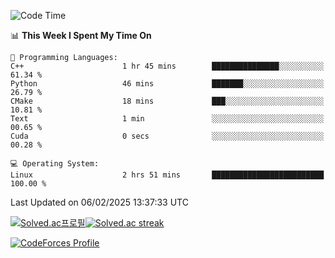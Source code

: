 
<!--START_SECTION:waka-->
![Code Time](http://img.shields.io/badge/Code%20Time-3%2C734%20hrs%2018%20mins-blue)

📊 **This Week I Spent My Time On** 

```text
💬 Programming Languages: 
C++                      1 hr 45 mins        ███████████████░░░░░░░░░░   61.34 % 
Python                   46 mins             ███████░░░░░░░░░░░░░░░░░░   26.79 % 
CMake                    18 mins             ███░░░░░░░░░░░░░░░░░░░░░░   10.81 % 
Text                     1 min               ░░░░░░░░░░░░░░░░░░░░░░░░░   00.65 % 
Cuda                     0 secs              ░░░░░░░░░░░░░░░░░░░░░░░░░   00.28 % 

💻 Operating System: 
Linux                    2 hrs 51 mins       █████████████████████████   100.00 % 
```


 Last Updated on 06/02/2025 13:37:33 UTC
<!--END_SECTION:waka-->


[![Solved.ac프로필](http://mazassumnida.wtf/api/generate_badge?boj=hckim96)](https://solved.ac/hckim96)[![Solved.ac streak](http://mazandi.herokuapp.com/api?handle=hckim96&theme=dark)](https://solved.ac/hckim96)


[![CodeForces Profile](https://cf.leed.at?id=hckim96)](https://codeforces.com/profile/hckim96)

